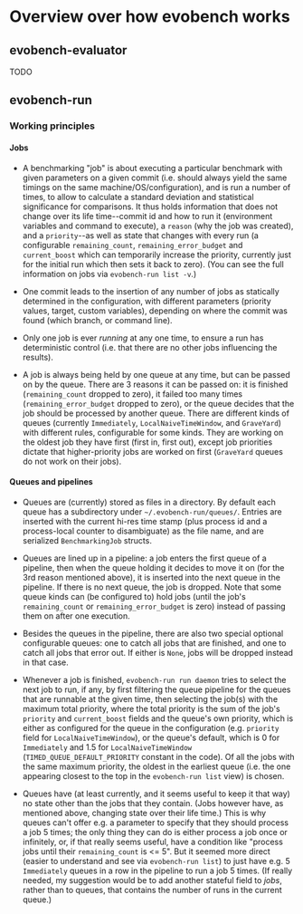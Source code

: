 # Overview over how evobench works

## evobench-evaluator

TODO

## evobench-run

### Working principles

#### Jobs

* A benchmarking "job" is about executing a particular benchmark with
  given parameters on a given commit (i.e. should always yield the
  same timings on the same machine/OS/configuration), and is run a
  number of times, to allow to calculate a standard deviation and
  statistical significance for comparisons. It thus holds information
  that does not change over its life time--commit id and how to run it
  (environment variables and command to execute), a `reason` (why the
  job was created), and a `priority`--as well as state that changes
  with every run (a configurable `remaining_count`,
  `remaining_error_budget` and `current_boost` which can temporarily
  increase the priority, currently just for the initial run which then
  sets it back to zero). (You can see the full information on jobs via
  `evobench-run list -v`.)

* One commit leads to the insertion of any number of jobs as
  statically determined in the configuration, with different
  parameters (priority values, target, custom variables), depending on
  where the commit was found (which branch, or command line).

* Only one job is ever *running* at any one time, to ensure a run has
  deterministic control (i.e. that there are no other jobs influencing
  the results).

* A job is always being held by one queue at any time, but can be
  passed on by the queue. There are 3 reasons it can be passed on: it
  is finished (`remaining_count` dropped to zero), it failed too many
  times (`remaining_error_budget` dropped to zero), or the queue
  decides that the job should be processed by another queue. There are
  different kinds of queues (currently `Immediately`,
  `LocalNaiveTimeWindow`, and `GraveYard`) with different rules,
  configurable for some kinds. They are working on the oldest job they
  have first (first in, first out), except job priorities dictate that
  higher-priority jobs are worked on first (`GraveYard` queues do not
  work on their jobs).

#### Queues and pipelines

* Queues are (currently) stored as files in a directory. By default
  each queue has a subdirectory under
  `~/.evobench-run/queues/`. Entries are inserted with the current
  hi-res time stamp (plus process id and a process-local counter to
  disambiguate) as the file name, and are serialized `BenchmarkingJob`
  structs.

* Queues are lined up in a pipeline: a job enters the first queue of a
  pipeline, then when the queue holding it decides to move it on (for
  the 3rd reason mentioned above), it is inserted into the next queue
  in the pipeline. If there is no next queue, the job is dropped. Note
  that some queue kinds can (be configured to) hold jobs (until the
  job's `remaining_count` or `remaining_error_budget` is zero) instead
  of passing them on after one execution.

* Besides the queues in the pipeline, there are also two special
  optional configurable queues: one to catch all jobs that are
  finished, and one to catch all jobs that error out. If either is
  `None`, jobs will be dropped instead in that case.

* Whenever a job is finished, `evobench-run run daemon` tries to select
  the next job to run, if any, by first filtering the queue pipeline
  for the queues that are runnable at the given time, then selecting
  the job(s) with the maximum total priority, where the total priority
  is the sum of the job's `priority` and `current_boost` fields and
  the queue's own priority, which is either as configured for the
  queue in the configuration (e.g. `priority` field for
  `LocalNaiveTimeWindow`), or the queue's default, which is 0 for
  `Immediately` and 1.5 for `LocalNaiveTimeWindow`
  (`TIMED_QUEUE_DEFAULT_PRIORITY` constant in the code). Of all the
  jobs with the same maximum priority, the oldest in the earliest
  queue (i.e. the one appearing closest to the top in the
  `evobench-run list` view) is chosen.

* Queues have (at least currently, and it seems useful to keep it that
  way) no state other than the jobs that they contain. (Jobs however
  have, as mentioned above, changing state over their life time.)
  This is why queues can't offer e.g. a parameter to specify that they
  should process a job 5 times; the only thing they can do is either
  process a job once or infinitely, or, if that really seems useful,
  have a condition like "process jobs until their `remaining_count` is
  <= 5". But it seemed more direct (easier to understand and see via
  `evobench-run list`) to just have e.g. 5 `Immediately` queues in a
  row in the pipeline to run a job 5 times. (If really needed, my
  suggestion would be to add another stateful field to *jobs*, rather
  than to queues, that contains the number of runs in the current
  queue.)

